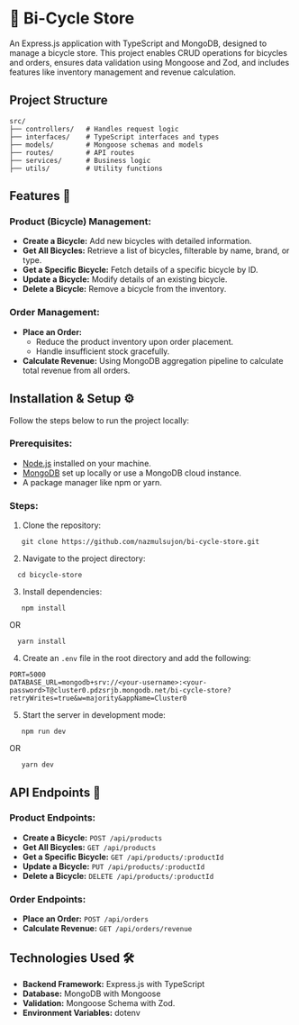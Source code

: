 # 🚴 Bi-Cycle Store

An Express.js application with TypeScript and MongoDB, designed to manage a bicycle store. This project enables CRUD operations for bicycles and orders, ensures data validation using Mongoose and Zod, and includes features like inventory management and revenue calculation.

## Project Structure

```
src/
├── controllers/   # Handles request logic
├── interfaces/    # TypeScript interfaces and types
├── models/        # Mongoose schemas and models
├── routes/        # API routes
├── services/      # Business logic
├── utils/         # Utility functions
```

## Features 🚀

### Product (Bicycle) Management:

- **Create a Bicycle:** Add new bicycles with detailed information.
- **Get All Bicycles:** Retrieve a list of bicycles, filterable by name, brand, or type.
- **Get a Specific Bicycle:** Fetch details of a specific bicycle by ID.
- **Update a Bicycle:** Modify details of an existing bicycle.
- **Delete a Bicycle:** Remove a bicycle from the inventory.

### Order Management:

- **Place an Order:**
  - Reduce the product inventory upon order placement.
  - Handle insufficient stock gracefully.
- **Calculate Revenue:** Using MongoDB aggregation pipeline to calculate total revenue from all orders.



## Installation & Setup ⚙️

Follow the steps below to run the project locally:

### Prerequisites:

- [Node.js](https://nodejs.org/en/download/) installed on your machine.
- [MongoDB](https://www.mongodb.com/try/download/community) set up locally or use a MongoDB cloud instance.
- A package manager like npm or yarn.

### Steps:

1. Clone the repository:  
```
   git clone https://github.com/nazmulsujon/bi-cycle-store.git  
```

2. Navigate to the project directory:  
 ```
   cd bicycle-store  
 ```

3. Install dependencies:  
```
   npm install  
```
   OR  
 ``` 
   yarn install  
```

4. Create an `.env` file in the root directory and add the following:  
```
PORT=5000
DATABASE_URL=mongodb+srv://<your-username>:<your-password>T@cluster0.pdzsrjb.mongodb.net/bi-cycle-store?retryWrites=true&w=majority&appName=Cluster0
```

5. Start the server in development mode:  
```
   npm run dev  
```
   OR  
```
   yarn dev  
```



## API Endpoints 📃

### Product Endpoints:

- **Create a Bicycle:** `POST /api/products`
- **Get All Bicycles:** `GET /api/products`
- **Get a Specific Bicycle:** `GET /api/products/:productId`
- **Update a Bicycle:** `PUT /api/products/:productId`
- **Delete a Bicycle:** `DELETE /api/products/:productId`

### Order Endpoints:

- **Place an Order:** `POST /api/orders`
- **Calculate Revenue:** `GET /api/orders/revenue`



## Technologies Used 🛠️

- **Backend Framework:** Express.js with TypeScript
- **Database:** MongoDB with Mongoose
- **Validation:** Mongoose Schema with Zod.
- **Environment Variables:** dotenv




